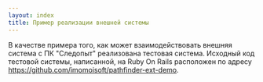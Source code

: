 ```yaml
---
layout: index
title: Пример реализации внешней системы
---
```


В качестве примера того, как может взаимодействовать внешняя система с ПК "Следопыт" реализована тестовая система. Исходный код тестовой системы, написанной, на Ruby On Rails расположен по адресу <https://github.com/imomoisoft/pathfinder-ext-demo>.

